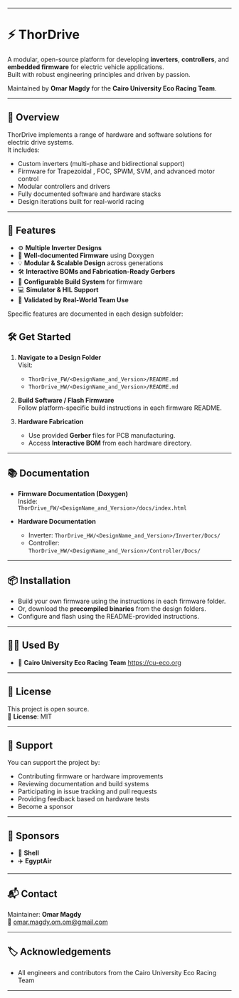 
---
# ⚡ ThorDrive

A modular, open-source platform for developing **inverters**, **controllers**, and **embedded firmware** for electric vehicle applications.  
Built with robust engineering principles and driven by passion.

Maintained by **Omar Magdy** for the **Cairo University Eco Racing Team**.

---

## 🧠 Overview

ThorDrive implements a range of hardware and software solutions for electric drive systems.  
It includes:

- Custom inverters (multi-phase and bidirectional support)
- Firmware for Trapezoidal , FOC, SPWM, SVM, and advanced motor control
- Modular controllers and drivers
- Fully documented software and hardware stacks
- Design iterations built for real-world racing

---

## 🚀 Features

- ⚙️ **Multiple Inverter Designs**
- 🧾 **Well-documented Firmware** using Doxygen
- 💡 **Modular & Scalable Design** across generations
- 🛠️ **Interactive BOMs and Fabrication-Ready Gerbers**
- 🔧 **Configurable Build System** for firmware
- 💻 **Simulator & HIL Support**
- 🧪 **Validated by Real-World Team Use**

Specific features are documented in each design subfolder:


## 🛠️ Get Started

1. **Navigate to a Design Folder**  
   Visit:
   - `ThorDrive_FW/<DesignName_and_Version>/README.md`
   - `ThorDrive_HW/<DesignName_and_Version>/README.md`

2. **Build Software / Flash Firmware**  
   Follow platform-specific build instructions in each firmware README.

3. **Hardware Fabrication**  
   - Use provided **Gerber** files for PCB manufacturing.
   - Access **Interactive BOM** from each hardware directory.

---

## 📚 Documentation

- **Firmware Documentation (Doxygen)**  
  Inside:  
  `ThorDrive_FW/<DesignName_and_Version>/docs/index.html`

- **Hardware Documentation**  
  - Inverter: `ThorDrive_HW/<DesignName_and_Version>/Inverter/Docs/`
  - Controller: `ThorDrive_HW/<DesignName_and_Version>/Controller/Docs/`

---

## 📦 Installation

- Build your own firmware using the instructions in each firmware folder.
- Or, download the **precompiled binaries** from the design folders.
- Configure and flash using the README-provided instructions.

---

## 🧑‍💻 Used By

- 🏁 **Cairo University Eco Racing Team** https://cu-eco.org

---

## 📄 License

This project is open source.  
📌 **License**:  MIT

---

## 💬 Support

You can support the project by:

- Contributing firmware or hardware improvements
- Reviewing documentation and build systems
- Participating in issue tracking and pull requests
- Providing feedback based on hardware tests
- Become a sponsor
---

## 🤝 Sponsors

- 🐚 **Shell**
- ✈️ **EgyptAir**

---

## 📬 Contact

Maintainer: **Omar Magdy**  
📧 [omar.magdy.om.om@gmail.com](mailto:omar.magdy.om.om@gmail.com)

---

## 🏷️ Acknowledgements

- All engineers and contributors from the Cairo University Eco Racing Team

---

